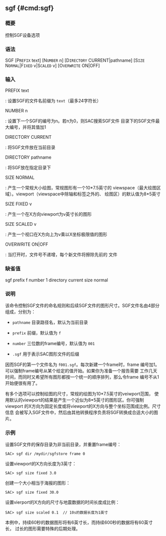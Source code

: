 ## sgf {#cmd:sgf}

### 概要

控制SGF设备选项

### 语法

SGF \[P`REFIX` text\] \[N`UMBER` n\] \[D`IRECTORY` CURRENT|pathname\]
\[S`IZE` N`ORMAL`|F`IXED` v|S`CALED` v\] \[O`VERWRITE` ON|OFF\]

### 输入

PREFIX text

:   设置SGF的文件名前缀为 `text`（最多24字符长）

NUMBER n

:   设置下一个SGF的编号为n。若n为0，则SAC搜索SGF文件
    目录下的SGF文件最大编号，并将其值加1

DIRECTORY CURRENT

:   将SGF文件放在当前目录

DIRECTORY pathname

:   将SGF放在指定目录下

SIZE NORMAL

:   产生一个常规大小绘图，常规图形有一个10\*7.5英寸的
    viewspace（最大绘图区域）。viewport（viewspace中除轴和标签之外的、
    绘图区）的默认值为8\*5英寸

SIZE FIXED v

:   产生一个在X方向viewport为v英寸长的图形

SIZE SCALED v

:   产生一个视口在X方向上为v乘以X坐标极限值的图形

OVERWRITE ON|OFF

:   当打开时，文件号不递增，每个新文件将擦除先前的 文件

### 缺省值

sgf prefix f number 1 directory current size normal

### 说明

该命令控制SGF文件的命名规则和后续SGF文件的图形尺寸。SGF文件名由4部分
组成，分别为：

-   `pathname` 目录路径名，默认为当前目录

-   `prefix` 前缀，默认值为 `f`

-   `number` 三位数的frame编号，默认值为 `001`

-   `.sgf` 用于表示SAC图形文件的后缀

因而SGF的第一个文件名为 `f001.sgf`。每次新建一个frame时，frame
编号加1。可以强制frame编号从某个给定的值开始。如果你为准备一个报告需要
工作几天时间，而同时又希望所有图形都按一个统一的顺序排列，那么令frame
编号不从1开始便很有用了。

有多个选项可以控制绘图的尺寸，常规的绘图为10\*7.5英寸的veiwport范围，
使用默认的viewport的结果是产生一个近似为8\*5英寸的图形区。你可强制viewport
的X方向为固定长度或将viewport的X方向与整个坐标范围成比例。尺寸信息
会被写入SGF文件中，然后由其他转换程序负责将SGF转换成合适大小的图片。

### 示例

设置SGF文件的保存目录为非当前目录，并重置frame编号：

``` {.bash}
SAC> sgf dir /mydir/sgfstore frame 0
```

设置viewport的X方向长度为3英寸：

``` {.bash}
SAC> sgf size fixed 3.0
```

创建一个大小相当于海报的图形：

``` {.bash}
SAC> sgf size fixed 30.0
```

设置vierport的X方向的尺寸与地震数据的时间长度成比例：

``` {.bash}
SAC> sgf size scaled 0.1  // 10s的数据长度为1英寸
```

本例中，持续60秒的数据图形将有6英寸长，而持续600秒的数据将有60英寸长，
过长的图形需要特殊的后期处理。
